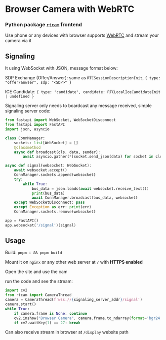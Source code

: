 # Browser Camera with WebRTC
### Python package [`rtcam`](https://pypi.org/project/rtcam/) frontend

Use phone or any devices with browser supports [WebRTC](https://developer.mozilla.org/en-US/docs/Web/API/WebRTC_API) and stream your camera via it

## Signaling
It using WebSocket with JSON, message format below:

SDP Exchange (Offer/Answer): same as `RTCSessionDescriptionInit`, `{ type: "offer/anwser", sdp: "<SDP>" }`

ICE Candidate: `{ type: "candidate", candidate: RTCLocalIceCandidateInit | undefined }`

Signaling server only needs to boardcast any message received, simple signaling server code:
```python
from fastapi import WebSocket, WebSocketDisconnect
from fastapi import FastAPI
import json, asyncio

class ConnManager:
    sockets: list[WebSocket] = []
    @classmethod
    async def broadcast(cls, data, sender):
        await asyncio.gather(*[socket.send_json(data) for socket in cls.sockets if socket is not sender])

async def signal(websocket: WebSocket):
    await websocket.accept()
    ConnManager.sockets.append(websocket)
    try:
        while True:
            bus_data = json.loads(await websocket.receive_text())
            print(bus_data)
            await ConnManager.broadcast(bus_data, websocket)
    except WebSocketDisconnect: pass
    except Exception as err: print(err)
    ConnManager.sockets.remove(websocket)

app = FastAPI()
app.websocket('/signal')(signal)
```

## Usage
Build: `pnpm i && pnpm build`

Mount it on `nginx` or any other web server at `/` with **HTTPS enabled**

Open the site and use the cam

run the code and see the stream:
```python
import cv2
from rtcam import CameraThread
camera = CameraThread(f'wss://{signaling_server_addr}/signal')
camera.start()
while True:
    if camera.frame is None: continue
    cv2.imshow("Browser Camera", camera.frame.to_ndarray(format='bgr24'))
    if cv2.waitKey(1) == 27: break
```
Can also receive stream in browser at `/display` website path

